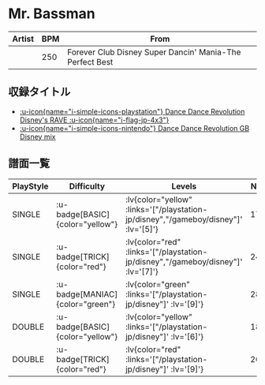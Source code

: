 # Mr. Bassman

|Artist|BPM|From|
|------|---|----|
||250|Forever Club Disney Super Dancin' Mania-The Perfect Best|

## 収録タイトル

- [ :u-icon{name="i-simple-icons-playstation"} Dance Dance Revolution Disney's RAVE :u-icon{name="i-flag-jp-4x3"} ](/playstation-jp/disney)
- [ :u-icon{name="i-simple-icons-nintendo"} Dance Dance Revolution GB Disney mix](/gameboy/disney)

## 譜面一覧

|PlayStyle|Difficulty|Levels|Notes|Movie|
|---------|----------|------|-----|-----|
|SINGLE| :u-badge[BASIC]{color="yellow"} | :lv{color="yellow" :links='["/playstation-jp/disney","/gameboy/disney"]' :lv='[5]'} |170/0||
|SINGLE| :u-badge[TRICK]{color="red"} | :lv{color="red" :links='["/playstation-jp/disney","/gameboy/disney"]' :lv='[7]'} |249/0||
|SINGLE| :u-badge[MANIAC]{color="green"} | :lv{color="green" :links='["/playstation-jp/disney"]' :lv='[9]'} |288/0||
|DOUBLE| :u-badge[BASIC]{color="yellow"} | :lv{color="yellow" :links='["/playstation-jp/disney"]' :lv='[6]'} |185/0||
|DOUBLE| :u-badge[TRICK]{color="red"} | :lv{color="red" :links='["/playstation-jp/disney"]' :lv='[9]'} |268/0||
